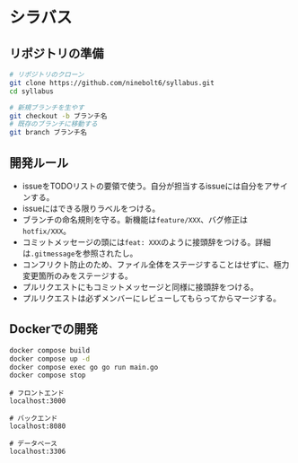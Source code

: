 # シラバス

## リポジトリの準備
```bash
# リポジトリのクローン
git clone https://github.com/ninebolt6/syllabus.git
cd syllabus

# 新規ブランチを生やす
git checkout -b ブランチ名
# 既存のブランチに移動する
git branch ブランチ名
```

## 開発ルール
- issueをTODOリストの要領で使う。自分が担当するissueには自分をアサインする。
- issueにはできる限りラベルをつける。
- ブランチの命名規則を守る。新機能は`feature/XXX`、バグ修正は`hotfix/XXX`。
- コミットメッセージの頭には`feat: XXX`のように接頭辞をつける。詳細は`.gitmessage`を参照されたし。
- コンフリクト防止のため、ファイル全体をステージすることはせずに、極力変更箇所のみをステージする。
- プルリクエストにもコミットメッセージと同様に接頭辞をつける。
- プルリクエストは必ずメンバーにレビューしてもらってからマージする。

## Dockerでの開発
```bash
docker compose build
docker compose up -d
docker compose exec go go run main.go
docker compose stop
```

```
# フロントエンド
localhost:3000

# バックエンド
localhost:8080

# データベース
localhost:3306
```
